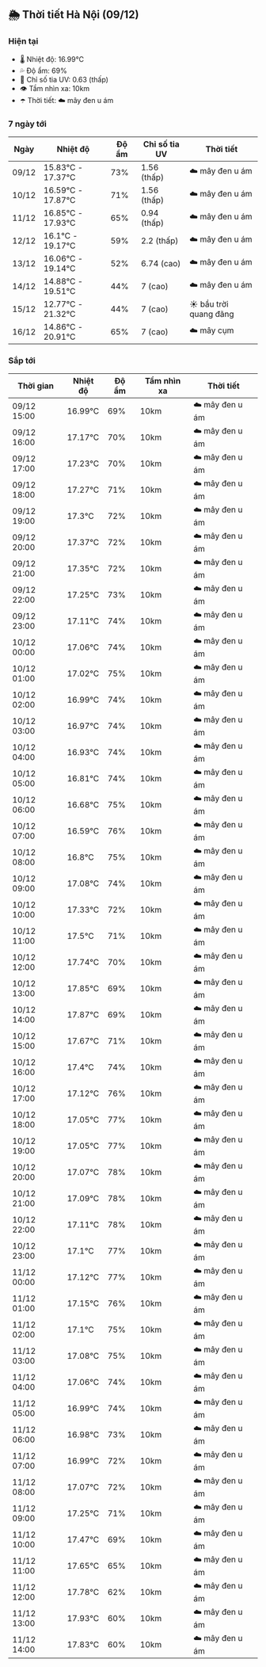 ## 🌦️ Thời tiết Hà Nội (09/12)

### Hiện tại

- 🌡️ Nhiệt độ: 16.99℃
- 💦 Độ ẩm: 69%
- 🌟 Chỉ số tia UV: 0.63 (thấp)
- 👁️ Tầm nhìn xa: 10km
- ☂️ Thời tiết: ☁️ mây đen u ám

### 7 ngày tới

| Ngày | Nhiệt độ | Độ ẩm | Chỉ số tia UV | Thời tiết |
| --- | --- | --- | --- | --- |
| 09/12 | 15.83℃ - 17.37℃ | 73% | 1.56 (thấp) | ☁️ mây đen u ám |
| 10/12 | 16.59℃ - 17.87℃ | 71% | 1.56 (thấp) | ☁️ mây đen u ám |
| 11/12 | 16.85℃ - 17.93℃ | 65% | 0.94 (thấp) | ☁️ mây đen u ám |
| 12/12 | 16.1℃ - 19.17℃ | 59% | 2.2 (thấp) | ☁️ mây đen u ám |
| 13/12 | 16.06℃ - 19.14℃ | 52% | 6.74 (cao) | ☁️ mây đen u ám |
| 14/12 | 14.88℃ - 19.51℃ | 44% | 7 (cao) | ☁️ mây đen u ám |
| 15/12 | 12.77℃ - 21.32℃ | 44% | 7 (cao) | ☀️ bầu trời quang đãng |
| 16/12 | 14.86℃ - 20.91℃ | 65% | 7 (cao) | ☁️ mây cụm |

### Sắp tới

| Thời gian | Nhiệt độ | Độ ẩm | Tầm nhìn xa | Thời tiết |
| --- | --- | --- | --- | --- |
| 09/12 15:00 | 16.99℃ | 69% | 10km | ☁️ mây đen u ám |
| 09/12 16:00 | 17.17℃ | 70% | 10km | ☁️ mây đen u ám |
| 09/12 17:00 | 17.23℃ | 70% | 10km | ☁️ mây đen u ám |
| 09/12 18:00 | 17.27℃ | 71% | 10km | ☁️ mây đen u ám |
| 09/12 19:00 | 17.3℃ | 72% | 10km | ☁️ mây đen u ám |
| 09/12 20:00 | 17.37℃ | 72% | 10km | ☁️ mây đen u ám |
| 09/12 21:00 | 17.35℃ | 72% | 10km | ☁️ mây đen u ám |
| 09/12 22:00 | 17.25℃ | 73% | 10km | ☁️ mây đen u ám |
| 09/12 23:00 | 17.11℃ | 74% | 10km | ☁️ mây đen u ám |
| 10/12 00:00 | 17.06℃ | 74% | 10km | ☁️ mây đen u ám |
| 10/12 01:00 | 17.02℃ | 75% | 10km | ☁️ mây đen u ám |
| 10/12 02:00 | 16.99℃ | 74% | 10km | ☁️ mây đen u ám |
| 10/12 03:00 | 16.97℃ | 74% | 10km | ☁️ mây đen u ám |
| 10/12 04:00 | 16.93℃ | 74% | 10km | ☁️ mây đen u ám |
| 10/12 05:00 | 16.81℃ | 74% | 10km | ☁️ mây đen u ám |
| 10/12 06:00 | 16.68℃ | 75% | 10km | ☁️ mây đen u ám |
| 10/12 07:00 | 16.59℃ | 76% | 10km | ☁️ mây đen u ám |
| 10/12 08:00 | 16.8℃ | 75% | 10km | ☁️ mây đen u ám |
| 10/12 09:00 | 17.08℃ | 74% | 10km | ☁️ mây đen u ám |
| 10/12 10:00 | 17.33℃ | 72% | 10km | ☁️ mây đen u ám |
| 10/12 11:00 | 17.5℃ | 71% | 10km | ☁️ mây đen u ám |
| 10/12 12:00 | 17.74℃ | 70% | 10km | ☁️ mây đen u ám |
| 10/12 13:00 | 17.85℃ | 69% | 10km | ☁️ mây đen u ám |
| 10/12 14:00 | 17.87℃ | 69% | 10km | ☁️ mây đen u ám |
| 10/12 15:00 | 17.67℃ | 71% | 10km | ☁️ mây đen u ám |
| 10/12 16:00 | 17.4℃ | 74% | 10km | ☁️ mây đen u ám |
| 10/12 17:00 | 17.12℃ | 76% | 10km | ☁️ mây đen u ám |
| 10/12 18:00 | 17.05℃ | 77% | 10km | ☁️ mây đen u ám |
| 10/12 19:00 | 17.05℃ | 77% | 10km | ☁️ mây đen u ám |
| 10/12 20:00 | 17.07℃ | 78% | 10km | ☁️ mây đen u ám |
| 10/12 21:00 | 17.09℃ | 78% | 10km | ☁️ mây đen u ám |
| 10/12 22:00 | 17.11℃ | 78% | 10km | ☁️ mây đen u ám |
| 10/12 23:00 | 17.1℃ | 77% | 10km | ☁️ mây đen u ám |
| 11/12 00:00 | 17.12℃ | 77% | 10km | ☁️ mây đen u ám |
| 11/12 01:00 | 17.15℃ | 76% | 10km | ☁️ mây đen u ám |
| 11/12 02:00 | 17.1℃ | 75% | 10km | ☁️ mây đen u ám |
| 11/12 03:00 | 17.08℃ | 75% | 10km | ☁️ mây đen u ám |
| 11/12 04:00 | 17.06℃ | 74% | 10km | ☁️ mây đen u ám |
| 11/12 05:00 | 16.99℃ | 74% | 10km | ☁️ mây đen u ám |
| 11/12 06:00 | 16.98℃ | 73% | 10km | ☁️ mây đen u ám |
| 11/12 07:00 | 16.99℃ | 72% | 10km | ☁️ mây đen u ám |
| 11/12 08:00 | 17.07℃ | 72% | 10km | ☁️ mây đen u ám |
| 11/12 09:00 | 17.25℃ | 71% | 10km | ☁️ mây đen u ám |
| 11/12 10:00 | 17.47℃ | 69% | 10km | ☁️ mây đen u ám |
| 11/12 11:00 | 17.65℃ | 65% | 10km | ☁️ mây đen u ám |
| 11/12 12:00 | 17.78℃ | 62% | 10km | ☁️ mây đen u ám |
| 11/12 13:00 | 17.93℃ | 60% | 10km | ☁️ mây đen u ám |
| 11/12 14:00 | 17.83℃ | 60% | 10km | ☁️ mây đen u ám |
